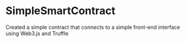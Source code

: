 # SimpleSmartContract
Created a simple contract that connects to a simple front-end interface using Web3.js and Truffle

